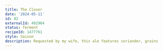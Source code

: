 ```yaml
---
title: The Closer
date: '2024-05-11'
id: 82
externalId: 492904
status: ferment
recipeId: 1477761
style: Saison
description: Requested by my wife, this ale features coriander, grains of paradise, and grapefruit peel.
---
```

